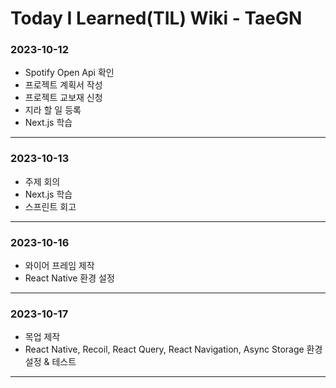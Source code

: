 # Today I Learned(TIL) Wiki - TaeGN

### 2023-10-12

- Spotify Open Api 확인
- 프로젝트 계획서 작성
- 프로젝트 교보재 신청
- 지라 할 일 등록
- Next.js 학습

---

### 2023-10-13

- 주제 회의
- Next.js 학습
- 스프린트 회고

---

### 2023-10-16

- 와이어 프레임 제작
- React Native 환경 설정

---

### 2023-10-17

- 목업 제작
- React Native, Recoil, React Query, React Navigation, Async Storage 환경 설정 & 테스트

---
